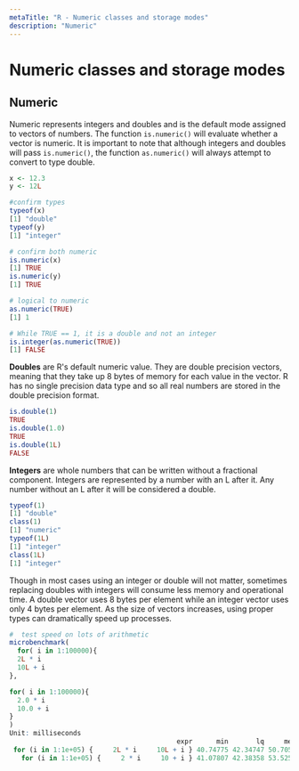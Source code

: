```yaml
---
metaTitle: "R - Numeric classes and storage modes"
description: "Numeric"
---
```


# Numeric classes and storage modes




## Numeric


Numeric represents integers and doubles and is the default mode assigned to vectors of numbers. The function `is.numeric()` will evaluate whether a vector is numeric. It is important to note that although integers and doubles will pass `is.numeric()`, the function `as.numeric()` will always attempt to convert to type double.

```r
x <- 12.3
y <- 12L

#confirm types
typeof(x)
[1] "double"
typeof(y)
[1] "integer"

# confirm both numeric
is.numeric(x)
[1] TRUE
is.numeric(y)
[1] TRUE

# logical to numeric
as.numeric(TRUE)
[1] 1

# While TRUE == 1, it is a double and not an integer
is.integer(as.numeric(TRUE))
[1] FALSE

```

**Doubles** are R's default numeric value. They are double precision vectors, meaning that they take up 8 bytes of memory for each value in the vector. R has no single precision data type and so all real numbers are stored in the double precision format.

```r
is.double(1)
TRUE
is.double(1.0)
TRUE
is.double(1L)
FALSE

```

**Integers** are whole numbers that can be written without a fractional component. Integers are represented by a number with an L after it. Any number without an L after it will be considered a double.

```r
typeof(1)
[1] "double"
class(1)
[1] "numeric"
typeof(1L)
[1] "integer"
class(1L)
[1] "integer"

```

Though in most cases using an integer or double will not matter, sometimes replacing doubles with integers will consume less memory and operational time. A double vector uses 8 bytes per element while an integer vector uses only 4 bytes per element. As the size of vectors increases, using proper types can dramatically speed up processes.

```r
#  test speed on lots of arithmetic
microbenchmark(
  for( i in 1:100000){
  2L * i
  10L + i
},

for( i in 1:100000){
  2.0 * i
  10.0 + i
}
)
Unit: milliseconds
                                          expr      min       lq     mean   median       uq      max neval
 for (i in 1:1e+05) {     2L * i     10L + i } 40.74775 42.34747 50.70543 42.99120 65.46864 94.11804   100
   for (i in 1:1e+05) {     2 * i     10 + i } 41.07807 42.38358 53.52588 44.26364 65.84971 83.00456   100

```

